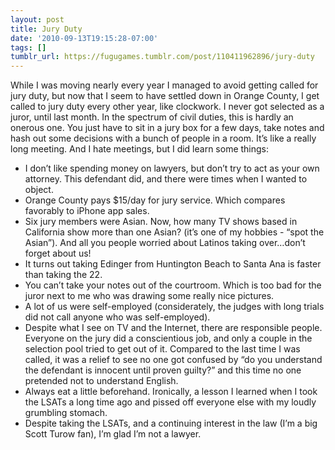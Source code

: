 ```yaml
---
layout: post
title: Jury Duty
date: '2010-09-13T19:15:28-07:00'
tags: []
tumblr_url: https://fugugames.tumblr.com/post/110411962896/jury-duty
---
```

While I was moving nearly every year I managed to avoid getting called for jury duty, but now that I seem to have settled down in Orange County, I get called to jury duty every other year, like clockwork. I never got selected as a juror, until last month. In the spectrum of civil duties, this is hardly an onerous one. You just have to sit in a jury box for a few days, take notes and hash out some decisions with a bunch of people in a room. It’s like a really long meeting. And I hate meetings, but I did learn some things:

- I don’t like spending money on lawyers, but don’t try to act as your own attorney. This defendant did, and there were times when I wanted to object.
- Orange County pays $15/day for jury service. Which compares favorably to iPhone app sales.
- Six jury members were Asian. Now, how many TV shows based in California show more than one Asian? (it’s one of my hobbies - “spot the Asian”). And all you people worried about Latinos taking over…don’t forget about us!
- It turns out taking Edinger from Huntington Beach to Santa Ana is faster than taking the 22.
- You can’t take your notes out of the courtroom. Which is too bad for the juror next to me who was drawing some really nice pictures.
- A lot of us were self-employed (considerately, the judges with long trials did not call anyone who was self-employed).
- Despite what I see on TV and the Internet, there are responsible people. Everyone on the jury did a conscientious job, and only a couple in the selection pool tried to get out of it. Compared to the last time I was called, it was a relief to see no one got confused by “do you understand the defendant is innocent until proven guilty?” and this time no one pretended not to understand English.
- Always eat a little beforehand. Ironically, a lesson I learned when I took the LSATs a long time ago and pissed off everyone else with my loudly grumbling stomach.
- Despite taking the LSATs, and a continuing interest in the law (I’m a big Scott Turow fan), I’m glad I’m not a lawyer.
